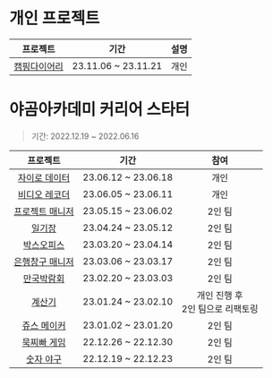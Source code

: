 # 개인 프로젝트

| 프로젝트 | 기간 | 설명 |
| :--: | :--: | :--: |
| [캠핑다이어리](https://github.com/kokkilE/ios-camping-diary) | 23.11.06 ~ 23.11.21 | 개인 |

# 야곰아카데미 커리어 스타터
> 기간: 2022.12.19 ~ 2022.06.16

| 프로젝트 | 기간 | 참여 |
| :--: | :--: | :--: |
| [자이로 데이터](https://github.com/kokkilE/ios-wanted-GyroData/tree/develop) | 23.06.12 ~ 23.06.18 | 개인 |
| [비디오 레코더](https://github.com/kokkilE/ios-wanted-VideoRecorder/tree/master) | 23.06.05 ~ 23.06.11 | 개인 |
| [프로젝트 매니저](https://github.com/kokkilE/ios-project-manager) | 23.05.15 ~ 23.06.02 | 2인 팀 |
| [일기장](https://github.com/kokkilE/ios-diary) | 23.04.24 ~ 23.05.12 | 2인 팀 |
| [박스오피스](https://github.com/kokkilE/ios-box-office) | 23.03.20 ~ 23.04.14 | 2인 팀 |
| [은행창구 매니저](https://github.com/kokkilE/ios-bank-manager/tree/step-4) | 23.03.06 ~ 23.03.17 | 2인 팀 |
| [만국박람회](https://github.com/kokkilE/ios-exposition-universelle) | 23.02.20 ~ 23.03.03 | 2인 팀 |
| [계산기](https://github.com/kokkilE/ios-calculator-app/tree/step3) | 23.01.24 ~ 23.02.10 | 개인 진행 후<br>2인 팀으로 리팩토링 |
| [쥬스 메이커](https://github.com/kokkilE/ios-juice-maker) | 23.01.02 ~ 23.01.20 | 2인 팀 |
| [묵찌빠 게임](https://github.com/kokkilE/ios-rock-paper-scissors/blob/kokkilE) | 22.12.26 ~ 22.12.30 | 2인 팀 |
| [숫자 야구](https://github.com/kokkilE/ios-number-baseball/blob/ic_8_rhode8) | 22.12.19 ~ 22.12.23 | 2인 팀 |
